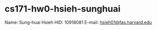 cs171-hw0-hsieh-sunghuai
========================

Name: Sung-huai Hsieh
HID: 10918081
E-mail: hsieh01@fas.harvard.edu